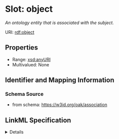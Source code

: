 # Slot: object
_An ontology entity that is associated with the subject._


URI: [rdf:object](rdf:object)



<!-- no inheritance hierarchy -->




## Properties

* Range: [xsd:anyURI](xsd:anyURI)
* Multivalued: None







## Identifier and Mapping Information







### Schema Source


* from schema: https://w3id.org/oak/association




## LinkML Specification

<details>
```yaml
name: object
description: An ontology entity that is associated with the subject.
from_schema: https://w3id.org/oak/association
exact_mappings:
- oa:hasTarget
rank: 1000
slot_uri: rdf:object
alias: object
domain_of:
- Association
- PropertyValue
range: uriorcurie

```
</details>